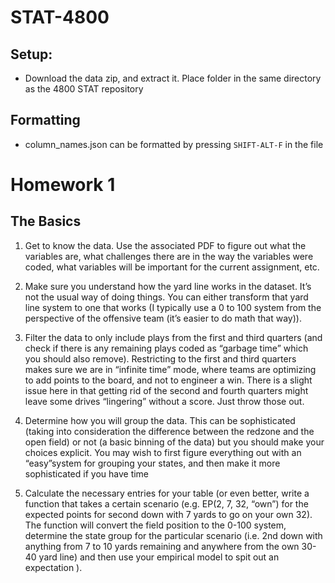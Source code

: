 # STAT-4800
## Setup:
- Download the data zip, and extract it. Place folder in the same directory as the 4800 STAT repository

## Formatting
- column_names.json can be formatted by pressing `SHIFT-ALT-F` in the file


# Homework 1
## The Basics

1. Get to know the data. Use the associated PDF to figure out what the variables are, what challenges there are in the way the variables were coded, what variables will be important for the current assignment, etc.

2. Make sure you understand how the yard line works in the dataset. It’s not the usual way of doing things. You can either transform that yard line system to one that works (I typically use a 0 to 100 system from the perspective of the offensive team (it’s easier to do math that way)).

3. Filter the data to only include plays from the first and third quarters (and check if there is any remaining plays coded as “garbage time” which you should also remove). Restricting to the first and third quarters makes sure we are in “infinite time” mode, where teams are optimizing to add points to the board, and not to engineer a win. There is a slight issue here in that getting rid of the second and fourth quarters might leave some drives “lingering” without a score. Just throw those out. 

4. Determine how you will group the data. This can be sophisticated (taking into consideration the difference between the redzone and the open field) or not (a basic binning of the data) but you should make your choices explicit. You may wish to first figure everything out with an “easy”system for grouping your states, and then make it more sophisticated if you have time

5. Calculate the necessary entries for your table (or even better, write a function that takes a certain scenario (e.g. EP(2, 7, 32, “own”) for the expected points for second down with 7 yards to go on your own 32). The function will convert the field position to the 0-100 system, determine the state group for the particular scenario (i.e. 2nd down with anything from 7 to 10 yards remaining and anywhere from the own 30-40 yard line) and then use your empirical model to spit out an expectation ).

